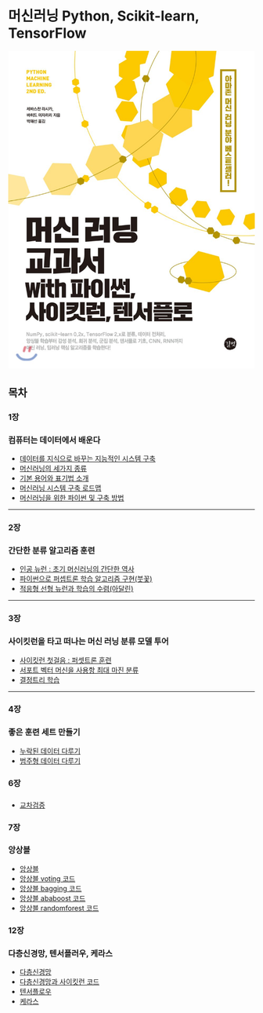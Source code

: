 # 머신러닝 Python, Scikit-learn, TensorFlow
<img src="https://github.com/cwadven/Machine_Learning/blob/master/sumnail.jpg" alt="drawing" width="600"/>

## 목차

### 1장
### 컴퓨터는 데이터에서 배운다

- [데이터를 지식으로 바꾸는 지능적인 시스템 구축](https://github.com/cwadven/Machine_Learning/blob/master/ML/chapter1/1_1_data_to_knowledge.md "데이터를 지식으로 바꾸는 지능적인 시스템 구축")
- [머신러닝의 세가지 종류](https://github.com/cwadven/Machine_Learning/blob/master/ML/chapter1/1_2_machine_learning_3_feature.md "머신러닝의 세가지 종류")
- [기본 용어와 표기법 소개](https://github.com/cwadven/Machine_Learning/blob/master/ML/chapter1/1_3_basic_terms_nations.md "기본 용어와 표기법 소개")
- [머신러닝 시스템 구축 로드맵](https://github.com/cwadven/Machine_Learning/blob/master/ML/chapter1/1_4_system_roadmap.md "머신러닝 시스템 구축 로드맵")
- [머신러닝을 위한 파이썬 및 구축 방법](https://github.com/cwadven/Machine_Learning/blob/master/ML/chapter1/1_5_machine_python.md "머신러닝을 위한 파이썬 및 구축 방법")

---

### 2장
### 간단한 분류 알고리즘 훈련

- [인공 뉴런 : 초기 머신러닝의 간단한 역사](https://github.com/cwadven/Machine_Learning/blob/master/ML/chapter2/2_1_early_machine_learning.md "인공 뉴런 : 초기 머신러닝의 간단한 역사")
- [파이썬으로 퍼셉트론 학습 알고리즘 구현(붓꽃)](https://github.com/cwadven/Machine_Learning/blob/master/ML/chapter2/2_2_perceptron.md "파이썬으로 퍼셉트론 학습 알고리즘 구현(붓꽃)")
- [적응형 선형 뉴런과 학습의 수렴(아달린)](https://github.com/cwadven/Machine_Learning/blob/master/ML/chapter2/2_3_linear_neraul.md "적응형 선형 뉴런과 학습의 수렴(아달린)")

---

### 3장
### 사이킷런을 타고 떠나는 머신 러닝 분류 모델 투어

- [사이킷런 첫걸음 : 퍼셋트론 훈련](https://github.com/cwadven/Machine_Learning/blob/master/ML/chapter3/3_2_sklearn_perceptron.md "사이킷런 첫걸음 : 퍼셋트론 훈련")
- [서포트 벡터 머신을 사용항 최대 마진 분류](https://github.com/cwadven/Machine_Learning/blob/master/ML/chapter3/3_4_SVM.md "서포트 벡터 머신을 사용항 최대 마진 분류")
- [결정트리 학습](https://github.com/cwadven/Machine_Learning/blob/master/ML/chapter3/3_6_decision_tree.md "결정트리 학습")

---

### 4장
### 좋은 훈련 세트 만들기

- [누락된 데이터 다루기](https://github.com/cwadven/Machine_Learning/blob/master/ML/chapter4/4_1_no_data.md "누락된 데이터 다루기")
- [범주형 데이터 다루기](https://github.com/cwadven/Machine_Learning/blob/master/ML/chapter4/4_2_numeric_data.md "범주형 데이터 다루기")


### 6장
### 

- [교차검증](https://github.com/cwadven/Machine_Learning/blob/master/ML/chapter6/6_1_pipeline.md "교차검증")


### 7장
### 앙상블

- [앙상블](https://github.com/cwadven/Machine_Learning/blob/master/ML/chapter7/7_1_ensemble.md "앙상블")
- [앙상블 voting 코드](https://github.com/cwadven/Machine_Learning/blob/master/ML/chapter7/7_2_voting_coding.md "voting 코드")
- [앙상블 bagging 코드](https://github.com/cwadven/Machine_Learning/blob/master/ML/chapter7/7_3_bagging_coding.md "bagging 코드")
- [앙상블 ababoost 코드](https://github.com/cwadven/Machine_Learning/blob/master/ML/chapter7/7_4_adaboost_coding.md "ababoost 코드")
- [앙상블 randomforest 코드](https://github.com/cwadven/Machine_Learning/blob/master/ML/chapter7/7_5_randomforest_coding.md "randomforest 코드")

### 12장
### 다층신경망, 텐서플러우, 케라스

- [다층신경망](https://github.com/cwadven/Machine_Learning/blob/master/ML/chapter12/12_1_network.md "다층신경망")
- [다층신경망과 사이킷런 코드](https://github.com/cwadven/Machine_Learning/blob/master/ML/chapter12/12_2_MLP_coding.md "다층신경망과 사이킷런 코드")
- [텐서플로우](https://github.com/cwadven/Machine_Learning/blob/master/ML/chapter12/12_3_tensorflow.md "텐서플로우")
- [케라스](https://github.com/cwadven/Machine_Learning/blob/master/ML/chapter12/12_4_keras.md "케라스")